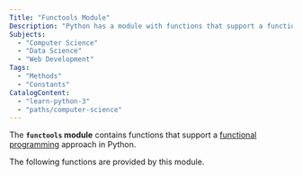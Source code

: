 ```yaml
---
Title: "Functools Module"
Description: "Python has a module with functions that support a functional programming approach."
Subjects:
  - "Computer Science"
  - "Data Science"
  - "Web Development"
Tags:
  - "Methods"
  - "Constants"
CatalogContent:
  - "learn-python-3"
  - "paths/computer-science"
---
```


The **`functools` module** contains functions that support a [functional programming](https://www.codecademy.com/resources/docs/general/programming-paradigms/functional-programming) approach in Python.

The following functions are provided by this module.

